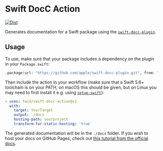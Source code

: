 # Swift DocC Action

[![Dist](https://github.com/fwcd/swift-docc-action/actions/workflows/dist.yml/badge.svg)](https://github.com/fwcd/swift-docc-action/actions/workflows/dist.yml)

Generates documentation for a Swift package using the [`swift-docc-plugin`](https://github.com/apple/swift-docc-plugin).

## Usage

To use, make sure that your package includes a dependency on the plugin in your `Package.swift`:

```swift
.package(url: "https://github.com/apple/swift-docc-plugin.git", from: "1.0.0"),
```

Then include the action in your workflow (make sure that a Swift 5.6+ toolchain is on your PATH, on macOS this should be given, but on Linux you may need to first install it e.g. using [`setup-swift`](https://github.com/fwal/setup-swift)):

```yaml
- uses: fwcd/swift-docc-action@v1
  with:
    target: YourTarget
    output: ./docs
    hosting-path: yourproject
    transform-for-static-hosting: 'true'
```

The generated documentation will be in the `./docs` folder. If you wish to host your docs on GitHub Pages, check out [this tutorial from the official docs](https://apple.github.io/swift-docc-plugin/documentation/swiftdoccplugin/publishing-to-github-pages/).
